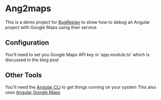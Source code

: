 # Ang2maps

This is a demo project for [BugReplay](https://www.bugreplay.com/) to show how to debug an Angular project with Google Maps using their service.

## Configuration

You'll need to set you Google Maps API key in 'app.module.ts' which is discussed in the blog post

## Other Tools

You'll need the [Angular CLI](https://cli.angular.io/) to get things running on your system
This also uses [Angular Google Maps](https://angular-maps.com/)
